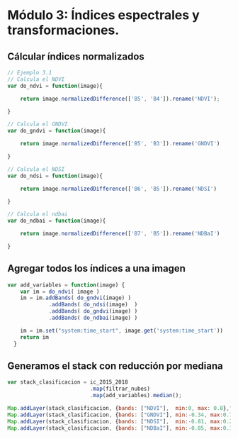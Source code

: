 # Módulo 3: Índices espectrales y transformaciones.

## Cálcular índices normalizados

```Javascript
// Ejemplo 3.1
// Calcula el NDVI
var do_ndvi = function(image){

    return image.normalizedDifference(['B5', 'B4']).rename('NDVI');

}
```

```Javascript
// Calcula el GNDVI
var do_gndvi = function(image){

    return image.normalizedDifference(['B5', 'B3']).rename('GNDVI')

}
```

```Javascript
// Calcula el NDSI
var do_ndsi = function(image){

    return image.normalizedDifference(['B6', 'B5']).rename('NDSI')

}
```

```Javascript
// Calcula el ndbai
var do_ndbai = function(image){

    return image.normalizedDifference(['B7', 'B5']).rename('NDBaI')

}
```

## Agregar todos los índices a una imagen

```Javascript
var add_variables = function(image) {
    var im = do_ndvi( image )
    im = im.addBands( do_gndvi(image) )
             .addBands( do_ndsi(image)  )
             .addBands( do_gndvi(image) )
             .addBands( do_ndbai(image) )

    im = im.set("system:time_start", image.get('system:time_start'))
    return im
  }
```

## Generamos el stack con reducción por mediana

```Javascript
var stack_clasificacion = ic_2015_2018
                          .map(filtrar_nubes)
                          .map(add_variables).median();

Map.addLayer(stack_clasificacion, {bands: ["NDVI"],  min:0, max: 0.8},"NDVI");
Map.addLayer(stack_clasificacion, {bands: ["GNDVI"], min:-0.34, max:0.75},"GNDVI");
Map.addLayer(stack_clasificacion, {bands: ["NDSI"],  min:-0.81, max:0.25},"NDSI");
Map.addLayer(stack_clasificacion, {bands: ["NDBaI"], min:-0.85, max:0.14},"NDBaI");
```










